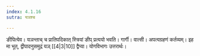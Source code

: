 ```yaml
---
index: 4.1.16
sutra: यञश्च

---
```

ङीपित्येव। यञन्ताच् च प्रातिपदिकात् स्त्रियां ङीप् प्रत्ययो भवति। गार्गी। वात्सी। अपत्यग्रहणं कर्तव्यम्। इह मा भूत्, द्वीपादनुसमुद्रं यञ् [[4|3|10]] द्वैप्या। योगविभागः उत्तरार्थः।